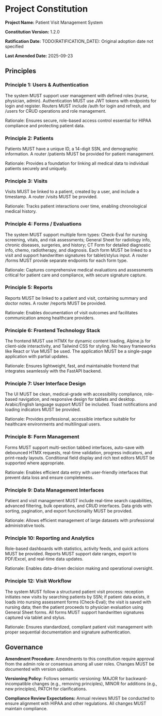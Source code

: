 <!-- Sync Impact Report
Version change: 1.1.0 → 1.2.0
List of modified principles: Principle 4 updated for signatures
Added sections: Principle 12 (Visit Workflow)
Removed sections: None
Templates requiring updates: None (no templates exist)
Follow-up TODOs: None
-->

# Project Constitution

**Project Name:** Patient Visit Management System

**Constitution Version:** 1.2.0

**Ratification Date:** TODO(RATIFICATION_DATE): Original adoption date not specified

**Last Amended Date:** 2025-09-23

## Principles

### Principle 1: Users & Authentication
The system MUST support user management with defined roles (nurse, physician, admin). Authentication MUST use JWT tokens with endpoints for login and register. Routers MUST include /auth for login and refresh, and /users for CRUD operations and role management.

Rationale: Ensures secure, role-based access control essential for HIPAA compliance and protecting patient data.

### Principle 2: Patients
Patients MUST have a unique ID, a 14-digit SSN, and demographic information. A router /patients MUST be provided for patient management.

Rationale: Provides a foundation for linking all medical data to individual patients securely and uniquely.

### Principle 3: Visits
Visits MUST be linked to a patient, created by a user, and include a timestamp. A router /visits MUST be provided.

Rationale: Tracks patient interactions over time, enabling chronological medical history.

### Principle 4: Forms / Evaluations
The system MUST support multiple form types: Check-Eval for nursing screening, vitals, and risk assessments; General Sheet for radiology info, chronic diseases, surgeries, and history; CT Form for detailed diagnostic info, chemo, radiotherapy, and diagnosis. Each form MUST be linked to a visit and support handwritten signatures for tablet/stylus input. A router /forms MUST provide separate endpoints for each form type.

Rationale: Captures comprehensive medical evaluations and assessments critical for patient care and compliance, with secure signature capture.

### Principle 5: Reports
Reports MUST be linked to a patient and visit, containing summary and doctor notes. A router /reports MUST be provided.

Rationale: Enables documentation of visit outcomes and facilitates communication among healthcare providers.

### Principle 6: Frontend Technology Stack
The frontend MUST use HTMX for dynamic content loading, Alpine.js for client-side interactivity, and Tailwind CSS for styling. No heavy frameworks like React or Vue MUST be used. The application MUST be a single-page application with partial updates.

Rationale: Ensures lightweight, fast, and maintainable frontend that integrates seamlessly with the FastAPI backend.

### Principle 7: User Interface Design
The UI MUST be clean, medical-grade with accessibility compliance, role-based navigation, and responsive design for tablets and desktop. Arabic/English language support MUST be included. Toast notifications and loading indicators MUST be provided.

Rationale: Provides professional, accessible interface suitable for healthcare environments and multilingual users.

### Principle 8: Form Management
Forms MUST support multi-section tabbed interfaces, auto-save with debounced HTMX requests, real-time validation, progress indicators, and print-ready layouts. Conditional field display and rich text editors MUST be supported where appropriate.

Rationale: Enables efficient data entry with user-friendly interfaces that prevent data loss and ensure completeness.

### Principle 9: Data Management Interfaces
Patient and visit management MUST include real-time search capabilities, advanced filtering, bulk operations, and CRUD interfaces. Data grids with sorting, pagination, and export functionality MUST be provided.

Rationale: Allows efficient management of large datasets with professional administrative tools.

### Principle 10: Reporting and Analytics
Role-based dashboards with statistics, activity feeds, and quick actions MUST be provided. Reports MUST support date ranges, export to PDF/Excel, and real-time data updates.

Rationale: Enables data-driven decision making and operational oversight.

### Principle 12: Visit Workflow
The system MUST follow a structured patient visit process: reception initiates new visits by searching patients by SSN; if patient data exists, it loads into nursing assessment forms (Check-Eval); the visit is saved with nursing data; then the patient proceeds to physician evaluation using General Sheet forms. All forms MUST support handwritten signatures captured via tablet and stylus.

Rationale: Ensures standardized, compliant patient visit management with proper sequential documentation and signature authentication.

## Governance

**Amendment Procedure:** Amendments to this constitution require approval from the admin role or consensus among all user roles. Changes MUST be documented with version updates.

**Versioning Policy:** Follows semantic versioning: MAJOR for backward-incompatible changes (e.g., removing principles), MINOR for additions (e.g., new principles), PATCH for clarifications.

**Compliance Review Expectations:** Annual reviews MUST be conducted to ensure alignment with HIPAA and other regulations. All changes MUST maintain compliance.